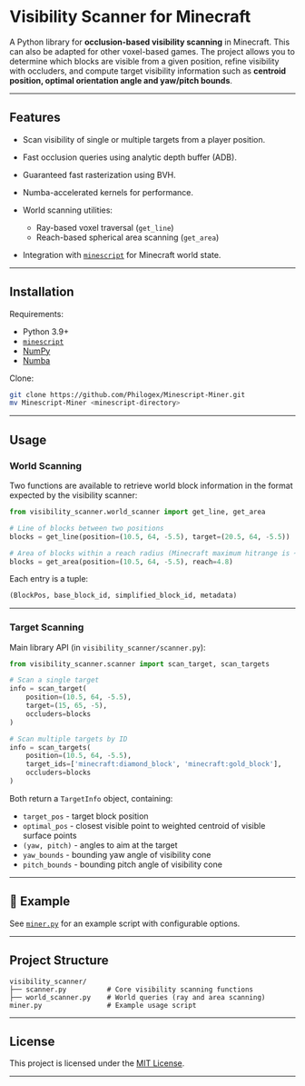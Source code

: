 # Visibility Scanner for Minecraft

A Python library for **occlusion-based visibility scanning** in Minecraft. This can also be adapted for other voxel-based games.
The project allows you to determine which blocks are visible from a given position, refine visibility with occluders, and compute target visibility information such as **centroid position, optimal orientation angle and yaw/pitch bounds**.

---

## Features

* Scan visibility of single or multiple targets from a player position.
* Fast occlusion queries using analytic depth buffer (ADB).
* Guaranteed fast rasterization using BVH.
* Numba-accelerated kernels for performance.
* World scanning utilities:

  * Ray-based voxel traversal (`get_line`)
  * Reach-based spherical area scanning (`get_area`)
* Integration with [`minescript`](https://github.com/maxuser0/minescript.git) for Minecraft world state.

---

## Installation

Requirements:

* Python 3.9+
* [`minescript`](https://github.com/maxuser0/minescript.git)
* [NumPy](https://numpy.org/)
* [Numba](https://numba.pydata.org/)

Clone:

```bash
git clone https://github.com/Philogex/Minescript-Miner.git
mv Minescript-Miner <minescript-directory>
```

---

## Usage

### World Scanning

Two functions are available to retrieve world block information in the format expected by the visibility scanner:

```python
from visibility_scanner.world_scanner import get_line, get_area

# Line of blocks between two positions
blocks = get_line(position=(10.5, 64, -5.5), target=(20.5, 64, -5.5))

# Area of blocks within a reach radius (Minecraft maximum hitrange is ~4.99)
blocks = get_area(position=(10.5, 64, -5.5), reach=4.8)
```

Each entry is a tuple:

```python
(BlockPos, base_block_id, simplified_block_id, metadata)
```

---

### Target Scanning

Main library API (in `visibility_scanner/scanner.py`):

```python
from visibility_scanner.scanner import scan_target, scan_targets

# Scan a single target
info = scan_target(
    position=(10.5, 64, -5.5),
    target=(15, 65, -5),
    occluders=blocks
)

# Scan multiple targets by ID
info = scan_targets(
    position=(10.5, 64, -5.5),
    target_ids=['minecraft:diamond_block', 'minecraft:gold_block'],
    occluders=blocks
)
```

Both return a `TargetInfo` object, containing:

* `target_pos` - target block position
* `optimal_pos` - closest visible point to weighted centroid of visible surface points
* `(yaw, pitch)` - angles to aim at the target
* `yaw_bounds` - bounding yaw angle of visibility cone
* `pitch_bounds` - bounding pitch angle of visibility cone

---

## 📖 Example

See [`miner.py`](miner.py) for an example script with configurable options.

---

## Project Structure

```
visibility_scanner/
├── scanner.py          # Core visibility scanning functions
├── world_scanner.py    # World queries (ray and area scanning)
miner.py                # Example usage script
```

---

## License

This project is licensed under the [MIT License](LICENSE).

---